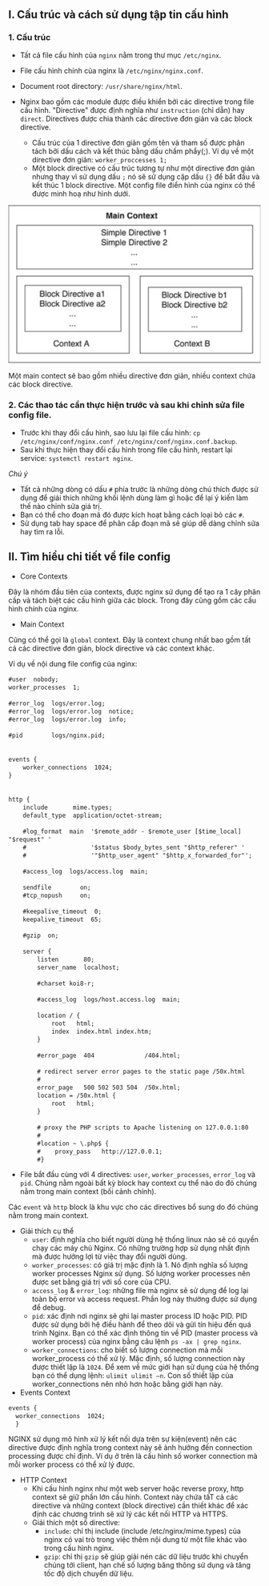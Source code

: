 ## I. Cấu trúc và cách sử dụng tập tin cấu hình
### 1. Cấu trúc
- Tất cả file cấu hình của `nginx` nằm trong thư mục `/etc/nginx`.
- File cấu hình chính của nginx là `/etc/nginx/nginx.conf`.
- Document root directory: `/usr/share/nginx/html`.
- Nginx bao gồm các module được điều khiển bởi các directive trong file cấu hình. "Directive" được định nghĩa như `instruction` (chỉ dẫn) hay `direct`. Directives được chia thành các directive đơn giản và các block directive.

    - Cấu trúc của 1 directive đơn giản gồm tên và tham số được phân tách bởi dấu cách và kết thúc bằng dấu chấm phẩy(;). Ví dụ về một directive đơn giản: `worker_proccesses 1;`
    - Một block directive có cấu trúc tương tự như một directive đơn giản nhưng thay vì sử dụng dấu `;` nó sẽ sử dụng cặp dấu `{}` để bắt đầu và kết thúc 1 block directive. Một config file điển hình của nginx có thể được minh hoạ như hình dưới.

![directive](Pictures/directive.png)

Một main contect sẽ bao gồm nhiều directive đơn giản, nhiều context chứa các block directive.

### 2. Các thao tác cần thực hiện trước và sau khi chỉnh sửa file config file.
- Trước khi thay đổi cấu hình, sao lưu lại file cấu hình: `cp /etc/nginx/conf/nginx.conf /etc/nginx/conf/nginx.conf.backup`.
- Sau khi thực hiện thay đổi cấu hình trong file cấu hình, restart lại service: `systemctl restart nginx`.

*Chú ý*
- Tất cả những dòng có dấu `#` phía trước là những dòng chú thích được sử dụng để giải thích những khối lệnh dùng làm gì hoặc để lại ý kiến làm thế nào chỉnh sửa giá trị.
- Bạn có thể cho đoạn mã đó được kích hoạt bằng cách loại bỏ các `#`.
- Sử dụng tab hay space để phân cấp đoạn mã sẽ giúp dễ dàng chỉnh sửa hay tìm ra lỗi.

## II. Tìm hiểu chi tiết về file config
- Core Contexts

Đây là nhóm đầu tiên của contexts, được nginx sử dụng để tạo ra 1 cây phân cấp và tách biệt các cấu hình giữa các block. Trong đây cũng gồm các cấu hình chính của nginx.

- Main Context

Cũng có thể gọi là `global` context. Đây là context chung nhất bao gồm tất cả các directive đơn giản, block directive và các  context khác.

Ví dụ về nội dung file config của nginx:
```
#user  nobody;
worker_processes  1;

#error_log  logs/error.log;
#error_log  logs/error.log  notice;
#error_log  logs/error.log  info;

#pid        logs/nginx.pid;


events {
    worker_connections  1024;
}


http {
    include       mime.types;
    default_type  application/octet-stream;

    #log_format  main  '$remote_addr - $remote_user [$time_local] "$request" '
    #                  '$status $body_bytes_sent "$http_referer" '
    #                  '"$http_user_agent" "$http_x_forwarded_for"';

    #access_log  logs/access.log  main;

    sendfile        on;
    #tcp_nopush     on;

    #keepalive_timeout  0;
    keepalive_timeout  65;

    #gzip  on;

    server {
        listen       80;
        server_name  localhost;

        #charset koi8-r;

        #access_log  logs/host.access.log  main;

        location / {
            root   html;
            index  index.html index.htm;
        }

        #error_page  404              /404.html;

        # redirect server error pages to the static page /50x.html
        #
        error_page   500 502 503 504  /50x.html;
        location = /50x.html {
            root   html;
        }

        # proxy the PHP scripts to Apache listening on 127.0.0.1:80
        #
        #location ~ \.php$ {
        #    proxy_pass   http://127.0.0.1;
        #}
```
- File bắt đầu cùng với 4 directives: `user`, `worker_processes`, `error_log` và `pid`. Chúng nằm ngoài bất kỳ block hay context cụ thể nào do đó chúng nằm trong main context (bối cảnh chính).

Các `event` và `http` block là khu vực cho các directives bổ sung do đó chúng nằm trong main context.
- Giải thích cụ thể
  - `user`: định nghĩa cho biết người dùng hệ thống linux nào sẽ có quyền chạy các máy chủ Nginx. Có những trường hợp sử dụng nhất định mà được hưởng lợi từ việc thay đổi người dùng.
  - `worker_processes`: có giá trị mặc định là 1. Nó định nghĩa số lượng worker processes Nginx sử dụng. Số lượng worker processes nên được set bằng giá trị với số core của CPU.
  - `access_log` & `error_log`: những file mà nginx sẽ sử dụng để log lại toàn bộ error và access request. Phần log này thường được sử dụng để debug.
  - `pid`: xác định nơi nginx sẽ ghi lại master process ID hoặc PID. PID được sử dụng bởi hệ điều hành để theo dõi và gửi tín hiệu đến quá trình Nginx. Bạn có thể xác định thông tin về PID (master process và worker process) của nginx bằng câu lệnh `ps -ax | grep nginx`.
  - `worker_connections`: cho biết số lượng connection mà mỗi worker_process có thể xử lý. Mặc định, số lượng connection này được thiết lập là `1024`. Để xem về mức giới hạn sử dụng của hệ thống bạn có thể dụng lệnh: `ulimit ulimit –n`.
Con số thiết lập của worker_connections nên nhỏ hơn hoặc bằng giới hạn này.
- Events Context
```
events {
  worker_connections  1024;
  }
```
NGINX sử dụng mô hình xử lý kết nối dựa trên sự kiện(event) nên các directive được định nghĩa trong context này sẽ ảnh hưởng đến connection processing được chỉ định. Ví dụ ở trên là cấu hình số worker connection mà mỗi worker process có thể xử lý được.

- HTTP Context
    - Khi cấu hình nginx như một web server hoặc reverse proxy, http context sẽ giữ phần lớn cấu hình. Context này chứa tấT cả các directive và những context (block directive) cần thiết khác để xác định các chương trình sẽ xử lý các kết nối HTTP và HTTPS.
    - Giải thích một số directive:
      - `include`: chỉ thị include (include /etc/nginx/mime.types) của nginx có vai trò trong việc thêm nội dung từ một file khác vào trong cấu hình nginx. 
      - `gzip`: chỉ thị `gzip` sẽ giúp giải nén các dữ liệu trước khi chuyển chúng tới client, hạn chế số lượng băng thông sử dụng và tăng tốc độ dịch chuyển dữ liệu.   









